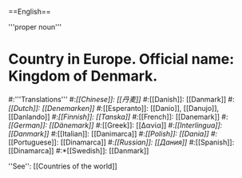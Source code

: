 ==English==

'''proper noun'''

# Country in Europe. Official name: Kingdom of Denmark.
#:'''Translations'''
#:*[[Chinese]]: [[丹麦]]
#:*[[Danish]]: [[Danmark]]
#:*[[Dutch]]: [[Denemarken]]
#:*[[Esperanto]]: [[Danio]], [[Danujo]], [[Danlando]]
#:*[[Finnish]]: [[Tanska]]
#:*[[French]]: [[Danemark]]
#:*[[German]]: [[Dänemark]]
#:*[[Greek]]: [[Δανία]]
#:*[[Interlingua]]: [[Danmark]]
#:*[[Italian]]: [[Danimarca]]
#:*[[Polish]]: [[Dania]]
#:*[[Portuguese]]: [[Dinamarca]]
#:*[[Russian]]: [[Дания]]
#:*[[Spanish]]: [[Dinamarca]]
#:*[[Swedish]]: [[Danmark]]

''See'': [[Countries of the world]]